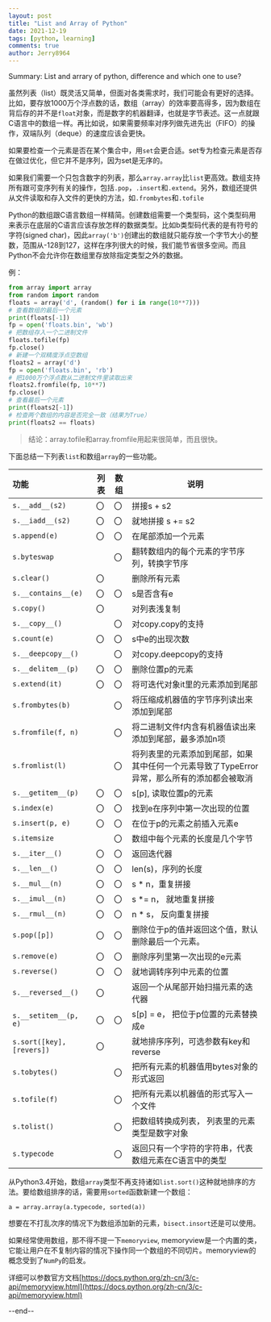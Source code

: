 ```yaml
---
layout: post
title: "List and Array of Python"
date: 2021-12-19
tags: [python, learning]
comments: true
author: Jerry8964
---
```




Summary: List and arrary of python, difference and which one to use?

虽然列表（list）既灵活又简单，但面对各类需求时，我们可能会有更好的选择。比如，要存放1000万个浮点数的话，数组（array）的效率要高得多，因为数组在背后存的并不是`float`对象，而是数字的机器翻译，也就是字节表述。这一点就跟C语言中的数组一样。再比如说，如果需要频率对序列做先进先出（FIFO）的操作，双端队列（deque）的速度应该会更快。

如果要检查一个元素是否在某个集合中，用`set`会更合适。set专为检查元素是否存在做过优化，但它并不是序列，因为set是无序的。



如果我们需要一个只包含数字的列表，那么`array.array`比`list`更高效。数组支持所有跟可变序列有关的操作，包括`.pop`，`.insert`和`.extend`。另外，数组还提供从文件读取和存入文件的更快的方法，如`.frombytes`和`.tofile`

Python的数组跟C语言数组一样精简。创建数组需要一个类型码，这个类型码用来表示在底层的C语言应该存放怎样的数据类型。比如b类型码代表的是有符号的字符(signed char)，因此`array('b')`创建出的数组就只能存放一个字节大小的整数，范围从-128到127，这样在序列很大的时候，我们能节省很多空间。而且Python不会允许你在数组里存放除指定类型之外的数据。

例：

```python	
from array import array
from random import random
floats = array('d', (random() for i in range(10**7)))
# 查看数组的最后一个元素
print(floats[-1])
fp = open('floats.bin', 'wb')
# 把数组存入一个二进制文件
floats.tofile(fp)
fp.close()
# 新建一个双精度浮点空数组
floats2 = array('d')
fp = open('floats.bin', 'rb')
# 把1000万个浮点数从二进制文件里读取出来
floats2.fromfile(fp, 10**7)
fp.close()
# 查看最后一个元素
print(floats2[-1])
# 检查两个数组的内容是否完全一致（结果为True）
print(floats2 == floats)
```

> 结论：array.tofile和array.fromfile用起来很简单，而且很快。



下面总结一下列表`list`和数组`array`的一些功能。

| 功能                      | 列表 | 数组 | 说明                                                         |
| :------------------------ | ---- | ---- | ------------------------------------------------------------ |
| `s.__add__(s2)`           | 〇   | 〇   | 拼接s + s2                                                   |
| `s.__iadd__(s2)`          | 〇   | 〇   | 就地拼接 s += s2                                             |
| `s.append(e)`             | 〇   | 〇   | 在尾部添加一个元素                                           |
| `s.byteswap`              |      | 〇   | 翻转数组内的每个元素的字节序列，转换字节序                   |
| `s.clear()`               | 〇   |      | 删除所有元素                                                 |
| `s.__contains__(e)`       | 〇   | 〇   | s是否含有e                                                   |
| `s.copy()`                | 〇   |      | 对列表浅复制                                                 |
| `s.__copy__()`            |      | 〇   | 对copy.copy的支持                                            |
| `s.count(e)`              | 〇   | 〇   | s中e的出现次数                                               |
| `s.__deepcopy__()`        |      | 〇   | 对copy.deepcopy的支持                                        |
| `s.__delitem__(p)`        | 〇   | 〇   | 删除位置p的元素                                              |
| `s.extend(it)`            | 〇   | 〇   | 将可迭代对象it里的元素添加到尾部                             |
| `s.frombytes(b)`          |      | 〇   | 将压缩成机器值的字节序列读出来添加到尾部                     |
| `s.fromfile(f, n)`        |      | 〇   | 将二进制文件f内含有机器值读出来添加到尾部，最多添加n项       |
| `s.fromlist(l)`           |      | 〇   | 将列表里的元素添加到尾部，如果其中任何一个元素导致了TypeError异常，那么所有的添加都会被取消 |
| `s.__getitem__(p)`        | 〇   | 〇   | s[p], 读取位置p的元素                                        |
| `s.index(e)`              | 〇   | 〇   | 找到e在序列中第一次出现的位置                                |
| `s.insert(p, e)`          | 〇   | 〇   | 在位于p的元素之前插入元素e                                   |
| `s.itemsize`              |      | 〇   | 数组中每个元素的长度是几个字节                               |
| `s.__iter__()`            | 〇   | 〇   | 返回迭代器                                                   |
| `s.__len__()`             | 〇   | 〇   | len(s)，序列的长度                                           |
| `s.__mul__(n)`            | 〇   | 〇   | s * n，重复拼接                                              |
| `s.__imul__(n)`           | 〇   | 〇   | s *= n， 就地重复拼接                                        |
| `s.__rmul__(n)`           | 〇   | 〇   | n * s， 反向重复拼接                                         |
| `s.pop([p])`              | 〇   | 〇   | 删除位于p的值并返回这个值，默认删除最后一个元素。            |
| `s.remove(e)`             | 〇   | 〇   | 删除序列里第一次出现的e元素                                  |
| `s.reverse()`             | 〇   | 〇   | 就地调转序列中元素的位置                                     |
| `s.__reversed__()`        | 〇   |      | 返回一个从尾部开始扫描元素的迭代器                           |
| `s.__setitem__(p, e)`     | 〇   | 〇   | s[p] = e， 把位于p位置的元素替换成e                          |
| `s.sort([key], [revers])` | 〇   |      | 就地排序序列，可选参数有key和reverse                         |
| `s.tobytes()`             |      | 〇   | 把所有元素的机器值用bytes对象的形式返回                      |
| `s.tofile(f)`             |      | 〇   | 把所有元素以机器值的形式写入一个文件                         |
| `s.tolist()`              |      | 〇   | 把数组转换成列表， 列表里的元素类型是数字对象                |
| `s.typecode`              |      | 〇   | 返回只有一个字符的字符串，代表数组元素在C语言中的类型        |



从Python3.4开始，数组`array`类型不再支持诸如`list.sort()`这种就地排序的方法。要给数组排序的话，需要用`sorted`函数新建一个数组：

`a = array.array(a.typecode, sorted(a))`

想要在不打乱次序的情况下为数组添加新的元素，`bisect.insort`还是可以使用。

如果经常使用数组，那不得不提一下`memoryview`, memoryview是一个内置的类，它能让用户在不复制内容的情况下操作同一个数组的不同切片。memoryview的概念受到了`NumPy`的启发。

详细可以参数官方文档[https://docs.python.org/zh-cn/3/c-api/memoryview.html](https://docs.python.org/zh-cn/3/c-api/memoryview.html)



--end--